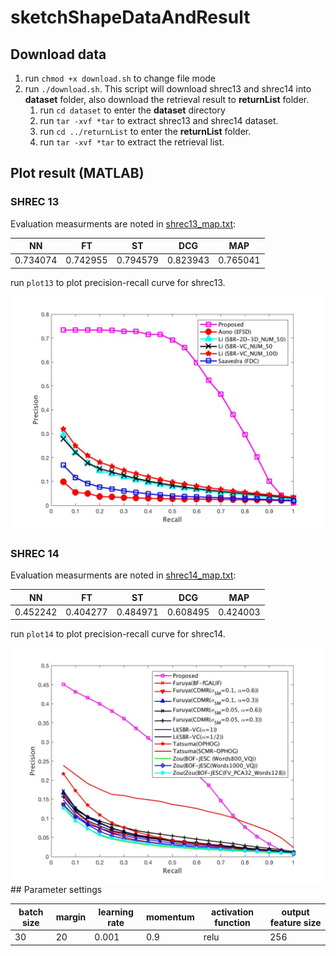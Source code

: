 # sketchShapeDataAndResult

## Download data
1. run `chmod +x download.sh` to change file mode 
2. run `./download.sh`. This script will download shrec13 and shrec14 into **dataset** folder, also download the retrieval result to **returnList** folder.
    1. run `cd dataset` to enter the **dataset** directory
    2. run `tar -xvf *tar` to extract shrec13 and shrec14 dataset.
    3. run `cd ../returnList` to enter the **returnList** folder.
    4. run `tar -xvf *tar` to extract the retrieval list.

## Plot result (MATLAB)
### SHREC 13
Evaluation measurments are noted in [shrec13\_map.txt](shrec13_map.txt):

| NN | FT | ST | DCG | MAP|
| --- | --- | --- | --- | --- |
|0.734074|0.742955|0.794579|0.823943|0.765041|

run `plot13` to plot precision-recall curve for shrec13.

<img src="PR_CURVE_13.jpg" alt="Precision recall curve for shrec13" width="500">

### SHREC 14
Evaluation measurments are noted in [shrec14\_map.txt](shrec14_map.txt):

| NN | FT | ST | DCG | MAP|
| --- | --- | --- | --- | --- |
|0.452242|0.404277|0.484971|0.608495|0.424003|

run `plot14` to plot precision-recall curve for shrec14.

<img src="PR_CURVE_14.jpg" alt="Precision recall curve for shrec14" width="500">
## Parameter settings

| batch size | margin| learning rate | momentum | activation function | output feature size| 
| --- | --- | --- | --- | --- | --- |
| 30 | 20 | 0.001 | 0.9|relu | 256|
